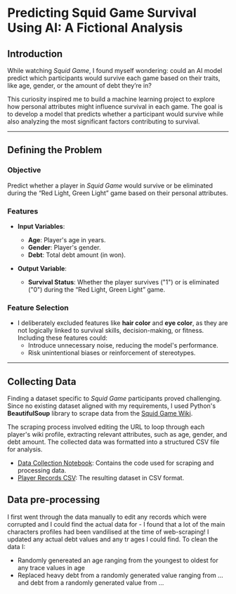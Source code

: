 # **Predicting Squid Game Survival Using AI: A Fictional Analysis**  

## **Introduction**  
While watching *Squid Game*, I found myself wondering: could an AI model predict which participants would survive each game based on their traits, like age, gender, or the amount of debt they’re in?  

This curiosity inspired me to build a machine learning project to explore how personal attributes might influence survival in each game. The goal is to develop a model that predicts whether a participant would survive while also analyzing the most significant factors contributing to survival.  

---

## **Defining the Problem**  
### **Objective**  
Predict whether a player in *Squid Game* would survive or be eliminated during the “Red Light, Green Light” game based on their personal attributes.  

### **Features**  
- **Input Variables**:  
  - **Age**: Player's age in years.  
  - **Gender**: Player's gender.  
  - **Debt**: Total debt amount (in won).  

- **Output Variable**:  
  - **Survival Status**: Whether the player survives ("1") or is eliminated ("0") during the “Red Light, Green Light” game.  

### **Feature Selection**  
- I deliberately excluded features like **hair color** and **eye color**, as they are not logically linked to survival skills, decision-making, or fitness. Including these features could:  
  - Introduce unnecessary noise, reducing the model's performance.  
  - Risk unintentional biases or reinforcement of stereotypes.  

---

## **Collecting Data**  
Finding a dataset specific to *Squid Game* participants proved challenging. Since no existing dataset aligned with my requirements, I used Python's **BeautifulSoup** library to scrape data from the [Squid Game Wiki](https://squid-game-minor-players.fandom.com/wiki/List_of_players).

The scraping process involved editing the URL to loop through each player's wiki profile, extracting relevant attributes, such as age, gender, and debt amount. The collected data was formatted into a structured CSV file for analysis.  

- [Data Collection Notebook](./collecting-data.ipynb): Contains the code used for scraping and processing data.  
- [Player Records CSV](./player_records.csv): The resulting dataset in CSV format.  

## **Data pre-processing**
I first went through the data manually to edit any records which were corrupted and I could find the actual data for - I found that a lot of the main characters profiles had been vandilised at the time of web-scraping! I updated any actual debt values and any tr ages I could find. To clean the data I: 
- Randomly genereated an age ranging from the youngest to oldest for any trace values in age
- Replaced heavy debt from a randomly generated value ranging from ... and debt from a randomly generated value from ...
  
